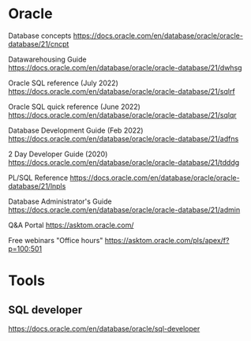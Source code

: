 # Oracle

Database concepts
https://docs.oracle.com/en/database/oracle/oracle-database/21/cncpt

Datawarehousing Guide
https://docs.oracle.com/en/database/oracle/oracle-database/21/dwhsg

Oracle SQL reference (July 2022)
https://docs.oracle.com/en/database/oracle/oracle-database/21/sqlrf

Oracle SQL quick reference (June 2022)
https://docs.oracle.com/en/database/oracle/oracle-database/21/sqlqr


Database Development Guide (Feb 2022)
https://docs.oracle.com/en/database/oracle/oracle-database/21/adfns

2 Day Developer Guide (2020)
https://docs.oracle.com/en/database/oracle/oracle-database/21/tdddg

PL/SQL Reference
https://docs.oracle.com/en/database/oracle/oracle-database/21/lnpls

Database Administrator's Guide
https://docs.oracle.com/en/database/oracle/oracle-database/21/admin

Q&A Portal https://asktom.oracle.com/

Free webinars "Office hours" https://asktom.oracle.com/pls/apex/f?p=100:501

# Tools
## SQL developer
https://docs.oracle.com/en/database/oracle/sql-developer